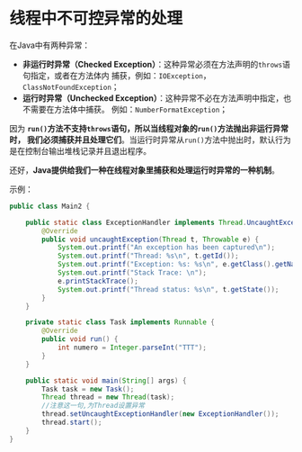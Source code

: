 线程中不可控异常的处理
==================================================
在Java中有两种异常：
+ **非运行时异常（Checked Exception）**：这种异常必须在方法声明的`throws`语句指定，或者在方法体内
捕获，例如：`IOException`，`ClassNotFoundException`；
+ **运行时异常（Unchecked Exception）**：这种异常不必在方法声明中指定，也不需要在方法体中捕获。
例如：`NumberFormatException`；

因为 **`run()`方法不支持`throws`语句，所以当线程对象的`run()`方法抛出非运行异常时，
我们必须捕获并且处理它们**。当运行时异常从`run()`方法中抛出时，默认行为是在控制台输出堆栈记录并且退出程序。

还好，**Java提供给我们一种在线程对象里捕获和处理运行时异常的一种机制**。

示例：
```java
public class Main2 {

    public static class ExceptionHandler implements Thread.UncaughtExceptionHandler {
        @Override
        public void uncaughtException(Thread t, Throwable e) {
            System.out.printf("An exception has been captured\n");
            System.out.printf("Thread: %s\n", t.getId());
            System.out.printf("Exception: %s: %s\n", e.getClass().getName(), e.getMessage());
            System.out.printf("Stack Trace: \n");
            e.printStackTrace();
            System.out.printf("Thread status: %s\n", t.getState());
        }
    }

    private static class Task implements Runnable {
        @Override
        public void run() {
            int numero = Integer.parseInt("TTT");
        }
    }

    public static void main(String[] args) {
        Task task = new Task();
        Thread thread = new Thread(task);
        //注意这一句,为Thread设置异常
        thread.setUncaughtExceptionHandler(new ExceptionHandler());
        thread.start();
    }
}
```
